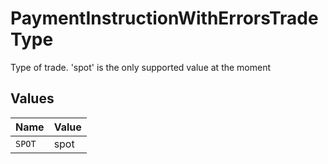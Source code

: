 # PaymentInstructionWithErrorsTradeType

Type of trade. 'spot' is the only supported value at the moment


## Values

| Name   | Value  |
| ------ | ------ |
| `SPOT` | spot   |